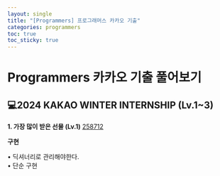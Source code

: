 ```yaml
---
layout: single
title: "[Programmers] 프로그래머스 카카오 기출"
categories: programmers
toc: true
toc_sticky: true
---
```


# Programmers 카카오 기출 풀어보기

## 💻2024 KAKAO WINTER INTERNSHIP (Lv.1~3)

**1\. 가장 많이 받은 선물 (Lv.1)**
[258712](https://school.programmers.co.kr/learn/courses/30/lessons/258712)

<div class="blue-box">
  <p>
    <b>구현</b>
    <div>• 딕셔너리로 관리해야한다.</div>
    <div>• 단순 구현</div>
  </p>
</div>

<script src="https://gist.github.com/chlwlstlf/8792236434ebb9f804f64dac80862c94.js"></script>

<br>
